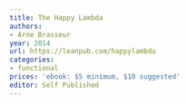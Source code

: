 ```yaml
---
title: The Happy Lambda
authors:
- Arne Brasseur
year: 2014
url: https://leanpub.com/happylambda
categories:
- functional
prices: 'ebook: $5 minimum, $10 suggested'
editor: Self Published
---
```

